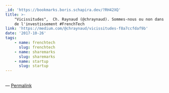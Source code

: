 ```yaml
---
_id: 'https://bookmarks.boris.schapira.dev/?RH42XQ'
title: >-
    "Vicissitudes",  Ch. Raynaud (@chraynaud). Sommes-nous ou non dans une bulle
    de l'investissement #FrenchTech
link: 'https://medium.com/@chraynaud/vicissitudes-f8a7ccfdaf9b'
date: '2017-10-26'
tags:
    - name: frenchtech
      slug: frenchtech
    - name: sharemarks
      slug: sharemarks
    - name: startup
      slug: startup
---
```


<br>&#8212;
<a href="https://bookmarks.boris.schapira.dev/?RH42XQ" title="Permalink">Permalink</a>
